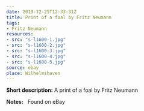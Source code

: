 ```yaml
---
date: 2019-12-25T12:33:31Z
title: Print of a foal by Fritz Neumann
tags:
- Fritz Neumann
resources:
- src: "s-l1600-1.jpg"
- src: "s-l1600-2.jpg"
- src: "s-l1600-3.jpg"
- src: "s-l1600-4.jpg"
- src: "s-l1600-5.jpg"
source: ebay
place: Wilhelmshaven
---
```


**Short description:** A print of a foal by Fritz Neumann

**Notes:** &nbsp; Found on eBay
